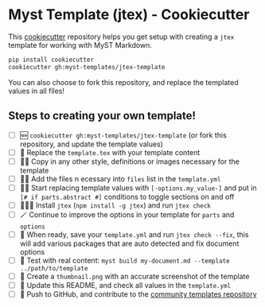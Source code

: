 # Myst Template (jtex) - Cookiecutter

This [cookiecutter](https://github.com/cookiecutter/cookiecutter) repository helps you get setup with creating a `jtex` template for working with MyST Markdown.

```bash
pip install cookiecutter
cookiecutter gh:myst-templates/jtex-template
```

You can also choose to fork this repository, and replace the templated values in all files!

## Steps to creating your own template!

- [ ] 🆕 `cookiecutter gh:myst-templates/jtex-template` (or fork this repository, and update the template values)
- [ ] 📑 Replace the `template.tex` with your template content
- [ ] 👯‍♀️ Copy in any other style, definitions or images necessary for the template
- [ ] 👩‍🔬 Add the files n ecessary into `files` list in the `template.yml`
- [ ] 🧙‍♀️ Start replacing template values with `[-options.my_value-]` and put in `[# if parts.abstract #]` conditions to toggle sections on and off
- [ ] 👩🏿‍💻 Install `jtex` (`npm install -g jtex`) and run `jtex check`
- [ ] 🪄 Continue to improve the options in your template for `parts` and `options`
- [ ] 💾 When ready, save your `template.yml` and run `jtex check --fix`, this will add various packages that are auto detected and fix document options
- [ ] 🧪 Test with real content: `myst build my-document.md --template ../path/to/template`
- [ ] 📸 Create a `thumbnail.png` with an accurate screenshot of the template
- [ ] 🧭 Update this README, and check all values in the `template.yml`
- [ ] 🚀 Push to GitHub, and contribute to the [community templates repository](https://github.com/myst-templates/templates)
